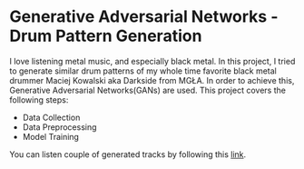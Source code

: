 # Generative Adversarial Networks - Drum Pattern Generation
I love listening metal music, and especially black metal. In this project, I tried to generate similar drum patterns of my whole time favorite black metal drummer Maciej Kowalski aka Darkside from MGŁA. In order to achieve this, Generative Adversarial Networks(GANs) are used. This project covers the following steps:
* Data Collection
* Data Preprocessing
* Model Training

You can listen couple of generated tracks by following this [link](https://soundcloud.com/oemer-faruk-kolcak/sets/ai-generated-darkside-drums).
